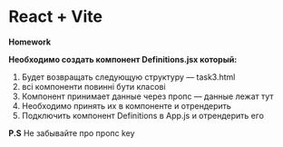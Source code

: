 # React + Vite

**Homework**

**Необходимо создать компонент Definitions.jsx который:**

1. Будет возвращать следующую структуру — task3.html
2. всі компоненти повинні бути класові
3. Компонент принимает данные через пропс — данные лежат тут
4. Необходимо принять их в компоненте и отрендерить
5. Подключить компонент Definitions в App.js и отрендерить его

**P.S** Не забывайте про пропс key